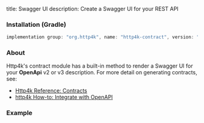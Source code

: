 title: Swagger UI
description: Create a Swagger UI for your REST API

### Installation (Gradle)

```groovy
implementation group: "org.http4k", name: "http4k-contract", version: "4.34.3.1"
```

### About
Http4k's contract module has a built-in method to render a Swagger UI for your **OpenApi** v2 or v3 description.
For more detail on generating contracts, see:

- [Http4k Reference: Contracts](/guide/reference/contracts)
- [http4k How-to: Integrate with OpenAPI](/guide/howto/integrate_with_openapi)

### Example [<img class="octocat"/>](https://github.com/http4k/http4k/blob/master/src/docs/guide/howto/create_a_swagger_ui/example.kt)

<script src="https://gist-it.appspot.com/https://github.com/http4k/http4k/blob/master/src/docs/guide/howto/create_a_swagger_ui/example.kt"></script>

